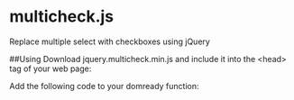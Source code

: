 multicheck.js
=============

Replace multiple select with checkboxes using jQuery

##Using
Download jquery.multicheck.min.js and include it into the &lt;head&gt; tag of your web page:
<script type="text/javascript" src="/js/multicheck.js/jquery.multicheck.min.js"></script>

Add the following code to your domready function:
<script type="text/javascript">
  $('select[multiple]').multicheck();
</script>
